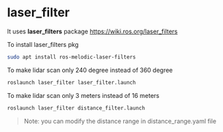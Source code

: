 # laser_filter
It uses **laser_filters** package https://wiki.ros.org/laser_filters 

To install laser_filters pkg
```bash
sudo apt install ros-melodic-laser-filters
```
To make lidar scan only 240 degree instead of 360 degree
```bash
roslaunch laser_filter laser_filter.launch
```
To make lidar scan only 3 meters instead of 16 meters
```bash
roslaunch laser_filter distance_filter.launch
```
>Note: you can modify the distance range in distance_range.yaml file